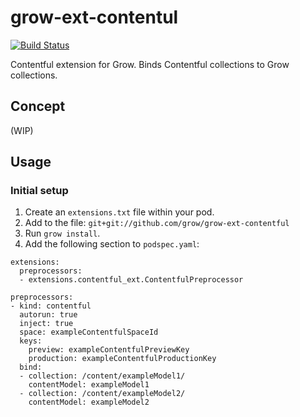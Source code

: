 # grow-ext-contentul

[![Build Status](https://travis-ci.org/grow/grow-ext-contentful.svg?branch=master)](https://travis-ci.org/grow/grow-ext-contentful)

Contentful extension for Grow. Binds Contentful collections to Grow
collections.

## Concept

(WIP)

## Usage

### Initial setup

1. Create an `extensions.txt` file within your pod.
1. Add to the file: `git+git://github.com/grow/grow-ext-contentful`
1. Run `grow install`.
1. Add the following section to `podspec.yaml`:

```
extensions:
  preprocessors:
  - extensions.contentful_ext.ContentfulPreprocessor

preprocessors:
- kind: contentful
  autorun: true
  inject: true
  space: exampleContentfulSpaceId
  keys:
    preview: exampleContentfulPreviewKey
    production: exampleContentfulProductionKey
  bind:
  - collection: /content/exampleModel1/
    contentModel: exampleModel1
  - collection: /content/exampleModel2/
    contentModel: exampleModel2
```
